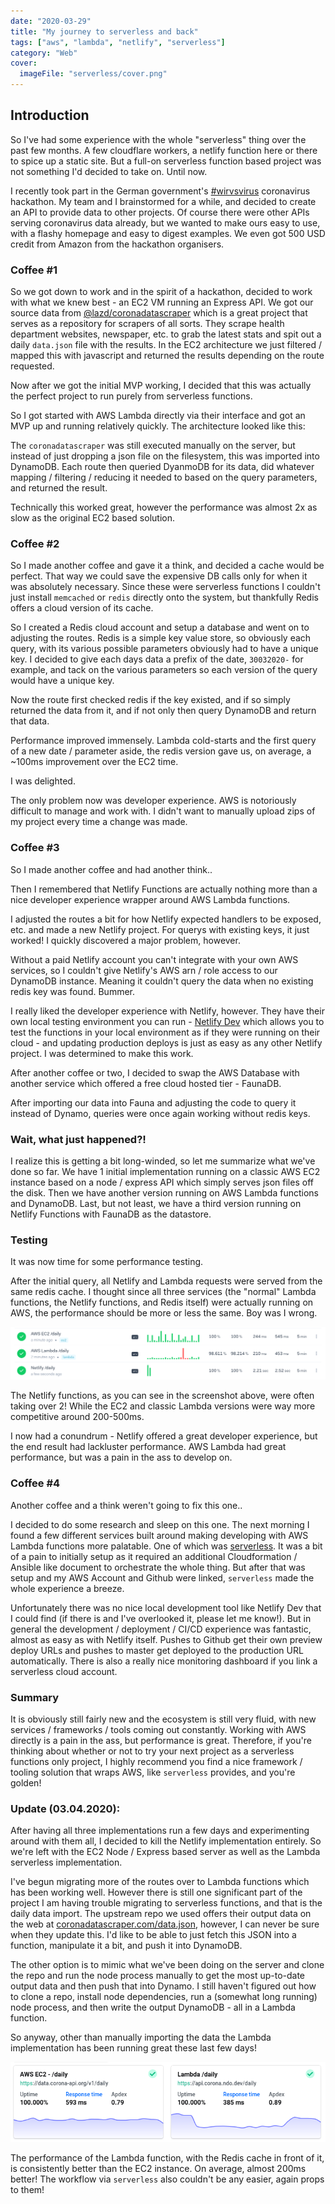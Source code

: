 ```yaml
---
date: "2020-03-29"
title: "My journey to serverless and back"
tags: ["aws", "lambda", "netlify", "serverless"]
category: "Web"
cover:
  imageFile: "serverless/cover.png"
---
```


## Introduction

So I've had some experience with the whole "serverless" thing over the past few months. A few cloudflare workers, a netlify function here or there to spice up a static site. But a full-on serverless function based project was not something I'd decided to take on. Until now.

I recently took part in the German government's [#wirvsvirus](https://wirvsvirushackathon.org) coronavirus hackathon. My team and I brainstormed for a while, and decided to create an API to provide data to other projects. Of course there were other APIs serving coronavirus data already, but we wanted to make ours easy to use, with a flashy homepage and easy to digest examples. We even got 500 USD credit from Amazon from the hackathon organisers.

### Coffee #1

So we got down to work and in the spirit of a hackathon, decided to work with what we knew best - an EC2 VM running an Express API. We got our source data from [@lazd/coronadatascraper](https://github.com/lazd/coronadatascraper) which is a great project that serves as a repository for scrapers of all sorts. They scrape health department websites, newspaper, etc. to grab the latest stats and spit out a daily `data.json` file with the results. In the EC2 architecture we just filtered / mapped this with javascript and returned the results depending on the route requested.

Now after we got the initial MVP working, I decided that this was actually the perfect project to run purely from serverless functions.

So I got started with AWS Lambda directly via their interface and got an MVP up and running relatively quickly. The architecture looked like this:

The `coronadatascraper` was still executed manually on the server, but instead of just dropping a json file on the filesystem, this was imported into DynamoDB. Each route then queried DyanmoDB for its data, did whatever mapping / filtering / reducing it needed to based on the query parameters, and returned the result.

Technically this worked great, however the performance was almost 2x as slow as the original EC2 based solution.

### Coffee #2

So I made another coffee and gave it a think, and decided a cache would be perfect. That way we could save the expensive DB calls only for when it was absolutely necessary. Since these were serverless functions I couldn't just install `memcached` or `redis` directly onto the system, but thankfully Redis offers a cloud version of its cache.

So I created a Redis cloud account and setup a database and went on to adjusting the routes. Redis is a simple key value store, so obviously each query, with its various possible parameters obviously had to have a unique key. I decided to give each days data a prefix of the date, `30032020-` for example, and tack on the various parameters so each version of the query would have a unique key.

Now the route first checked redis if the key existed, and if so simply returned the data from it, and if not only then query DynamoDB and return that data.

Performance improved immensely. Lambda cold-starts and the first query of a new date / parameter aside, the redis version gave us, on average, a ~100ms improvement over the EC2 time.

I was delighted.

The only problem now was developer experience. AWS is notoriously difficult to manage and work with. I didn't want to manually upload zips of my project every time a change was made.

### Coffee #3

So I made another coffee and had another think..

Then I remembered that Netlify Functions are actually nothing more than a nice developer experience wrapper around AWS Lambda functions.

I adjusted the routes a bit for how Netlify expected handlers to be exposed, etc. and made a new Netlify project. For querys with existing keys, it just worked! I quickly discovered a major problem, however.

Without a paid Netlify account you can't integrate with your own AWS services, so I couldn't give Netlify's AWS arn / role access to our DynamoDB instance. Meaning it couldn't query the data when no existing redis key was found. Bummer.

I really liked the developer experience with Netlify, however. They have their own local testing environment you can run - [Netlify Dev](https://netlify.com/dev) which allows you to test the functions in your local environment as if they were running on their cloud - and updating production deploys is just as easy as any other Netlify project. I was determined to make this work.

After another coffee or two, I decided to swap the AWS Database with another service which offered a free cloud hosted tier - FaunaDB.

After importing our data into Fauna and adjusting the code to query it instead of Dynamo, queries were once again working without redis keys.

### Wait, what just happened?!

I realize this is getting a bit long-winded, so let me summarize what we've done so far. We have 1 initial implementation running on a classic AWS EC2 instance based on a node / express API which simply serves json files off the disk. Then we have another version running on AWS Lambda functions and DynamoDB. Last, but not least, we have a third version running on Netlify Functions with FaunaDB as the datastore.

### Testing

It was now time for some performance testing.

After the initial query, all Netlify and Lambda requests were served from the same redis cache. I thought since all three services (the "normal" Lambda functions, the Netlify functions, and Redis itself) were actually running on AWS, the performance should be more or less the same. Boy was I wrong.

![Performance screenshot](performance.png)

The Netlify functions, as you can see in the screenshot above, were often taking over 2! While the EC2 and classic Lambda versions were way more competitive around 200-500ms.

I now had a conundrum - Netlify offered a great developer experience, but the end result had lackluster performance. AWS Lambda had great performance, but was a pain in the ass to develop on.

### Coffee #4

Another coffee and a think weren't going to fix this one..

I decided to do some research and sleep on this one. The next morning I found a few different services built around making developing with AWS Lambda functions more palatable. One of which was [serverless](https://serverless.com). It was a bit of a pain to initially setup as it required an additional Cloudformation / Ansible like document to orchestrate the whole thing. But after that was setup and my AWS Account and Github were linked, `serverless` made the whole experience a breeze.

Unfortunately there was no nice local development tool like Netlify Dev that I could find (if there is and I've overlooked it, please let me know!). But in general the development / deployment / CI/CD experience was fantastic, almost as easy as with Netlify itself. Pushes to Github get their own preview deploy URLs and pushes to master get deployed to the production URL automatically. There is also a really nice monitoring dashboard if you link a serverless cloud account.

### Summary

It is obviously still fairly new and the ecosystem is still very fluid, with new services / frameworks / tools coming out constantly. Working with AWS directly is a pain in the ass, but performance is great. Therefore, if you're thinking about whether or not to try your next project as a serverless functions only project, I highly recommend you find a nice framework / tooling solution that wraps AWS, like `serverless` provides, and you're golden!

### Update (03.04.2020):

After having all three implementations run a few days and experimenting around with them all, I decided to kill the Netlify implementation entirely. So we're left with the EC2 Node / Express based server as well as the Lambda serverless implementation.

I've begun migrating more of the routes over to Lambda functions which has been working well. However there is still one significant part of the project I am having trouble migrating to serverless functions, and that is the daily data import. The upstream repo we used offers their output data on the web at [coronadatascraper.com/data.json](https://coronadatascraper.com/data.json), however, I can never be sure when they update this. I'd like to be able to just fetch this JSON into a function, manipulate it a bit, and push it into DynamoDB.

The other option is to mimic what we've been doing on the server and clone the repo and run the node process manually to get the most up-to-date output data and then push that into Dynamo. I still haven't figured out how to clone a repo, install node dependencies, run a (somewhat long running) node process, and then write the output DynamoDB - all in a Lambda function.

So anyway, other than manually importing the data the Lambda implementation has been running great these last few days!

![Performance 2](performance2.png)

The performance of the Lambda function, with the Redis cache in front of it, is consistently better than the EC2 instance. On average, almost 200ms better! The workflow via `serverless` also couldn't be any easier, again props to them!
